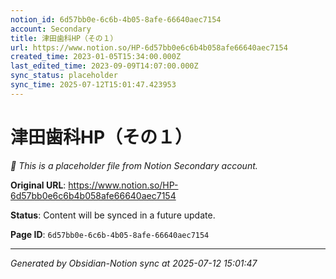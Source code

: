 ```yaml
---
notion_id: 6d57bb0e-6c6b-4b05-8afe-66640aec7154
account: Secondary
title: 津田歯科HP（その１）
url: https://www.notion.so/HP-6d57bb0e6c6b4b058afe66640aec7154
created_time: 2023-01-05T15:34:00.000Z
last_edited_time: 2023-09-09T14:07:00.000Z
sync_status: placeholder
sync_time: 2025-07-12T15:01:47.423953
---
```


# 津田歯科HP（その１）

*🔄 This is a placeholder file from Notion Secondary account.*

**Original URL**: https://www.notion.so/HP-6d57bb0e6c6b4b058afe66640aec7154

**Status**: Content will be synced in a future update.

**Page ID**: `6d57bb0e-6c6b-4b05-8afe-66640aec7154`

---

*Generated by Obsidian-Notion sync at 2025-07-12 15:01:47*
